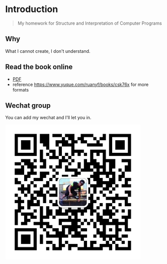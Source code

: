 # Introduction

> My homework for Structure and Interpretation of Computer Programs

## Why

What I cannot create, I don't understand.

## Read the book online

- [PDF](http://web.mit.edu/alexmv/6.037/sicp.pdf)
- reference https://www.yuque.com/ruanyf/books/csk76x for more formats

## Wechat group

You can add my wechat and I'll let you in.

![wechat qr code](.gitbook/assets/wechat.jpeg)